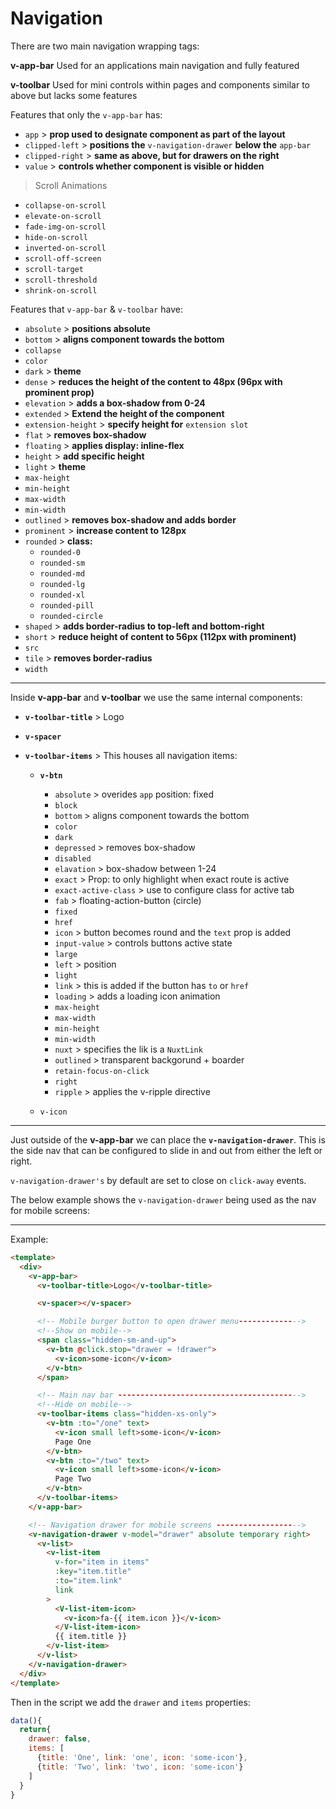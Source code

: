 # Navigation

There are two main navigation wrapping tags:

**v-app-bar** Used for an applications main navigation and fully featured

**v-toolbar** Used for mini controls within pages and components similar to above but lacks some features

Features that only the `v-app-bar` has:

- `app` > **prop used to designate component as part of the layout**
- `clipped-left` > **positions the** `v-navigation-drawer` **below the** `app-bar`
- `clipped-right` > **same as above, but for drawers on the right**
- `value` > **controls whether component is visible or hidden**

> Scroll Animations

- `collapse-on-scroll`
- `elevate-on-scroll`
- `fade-img-on-scroll`
- `hide-on-scroll`
- `inverted-on-scroll`
- `scroll-off-screen`
- `scroll-target`
- `scroll-threshold`
- `shrink-on-scroll`

Features that `v-app-bar` & `v-toolbar` have:

- `absolute` > **positions absolute**
- `bottom` > **aligns component towards the bottom**
- `collapse`
- `color`
- `dark` > **theme**
- `dense` > **reduces the height of the content to 48px (96px with prominent prop)**
- `elevation` > **adds a box-shadow from 0-24**
- `extended` > **Extend the height of the component**
- `extension-height` > **specify height for** `extension slot`
- `flat` > **removes box-shadow**
- `floating` > **applies display: inline-flex**
- `height` > **add specific height**
- `light` > **theme**
- `max-height`
- `min-height`
- `max-width`
- `min-width`
- `outlined` > **removes box-shadow and adds border**
- `prominent` > **increase content to 128px**
- `rounded` > **class:**
  - `rounded-0`
  - `rounded-sm`
  - `rounded-md`
  - `rounded-lg`
  - `rounded-xl`
  - `rounded-pill`
  - `rounded-circle`
- `shaped` > **adds border-radius to top-left and bottom-right**
- `short` > **reduce height of content to 56px (112px with prominent)**
- `src`
- `tile` > **removes border-radius**
- `width`

---

Inside **v-app-bar** and **v-toolbar** we use the same internal components:

- **`v-toolbar-title`** > Logo

- **`v-spacer`**

- **`v-toolbar-items`** > This houses all navigation items:

  - **`v-btn`**

    - `absolute` > overides `app` position: fixed
    - `block`
    - `bottom` > aligns component towards the bottom
    - `color`
    - `dark`
    - `depressed` > removes box-shadow
    - `disabled`
    - `elavation` > box-shadow between 1-24
    - `exact` > Prop: to only highlight when exact route is active
    - `exact-active-class` > use to configure class for active tab
    - `fab` > floating-action-button (circle)
    - `fixed`
    - `href`
    - `icon` > button becomes round and the `text` prop is added
    - `input-value` > controls buttons active state
    - `large`
    - `left` > position
    - `light`
    - `link` > this is added if the button has `to` or `href`
    - `loading` > adds a loading icon animation
    - `max-height`
    - `max-width`
    - `min-height`
    - `min-width`
    - `nuxt` > specifies the lik is a `NuxtLink`
    - `outlined` > transparent backgorund + boarder
    - `retain-focus-on-click`
    - `right`
    - `ripple` > applies the v-ripple directive

  - `v-icon`

---

Just outside of the **v-app-bar** we can place the **`v-navigation-drawer`**. This is the side nav that can be configured to slide in and out from either the left or right.

`v-navigation-drawer's` by default are set to close on `click-away` events.

The below example shows the `v-navigation-drawer` being used as the nav for mobile screens:

---

Example:

```html
<template>
  <div>
    <v-app-bar>
      <v-toolbar-title>Logo</v-toolbar-title>

      <v-spacer></v-spacer>

      <!-- Mobile burger button to open drawer menu-------------->
      <!--Show on mobile-->
      <span class="hidden-sm-and-up">
        <v-btn @click.stop="drawer = !drawer">
          <v-icon>some-icon</v-icon>
        </v-btn>
      </span>

      <!-- Main nav bar ----------------------------------------->
      <!--Hide on mobile-->
      <v-toolbar-items class="hidden-xs-only">
        <v-btn :to="/one" text>
          <v-icon small left>some-icon</v-icon>
          Page One
        </v-btn>
        <v-btn :to="/two" text>
          <v-icon small left>some-icon</v-icon>
          Page Two
        </v-btn>
      </v-toolbar-items>
    </v-app-bar>

    <!-- Navigation drawer for mobile screens ------------------->
    <v-navigation-drawer v-model="drawer" absolute temporary right>
      <v-list>
        <v-list-item
          v-for="item in items"
          :key="item.title"
          :to="item.link"
          link
        >
          <V-list-item-icon>
            <v-icon>fa-{{ item.icon }}</v-icon>
          </V-list-item-icon>
          {{ item.title }}
        </v-list-item>
      </v-list>
    </v-navigation-drawer>
  </div>
</template>
```

Then in the script we add the `drawer` and `items` properties:

```js
data(){
  return{
    drawer: false,
    items: [
      {title: 'One', link: 'one', icon: 'some-icon'},
      {title: 'Two', link: 'two', icon: 'some-icon'}
    ]
  }
}
```
